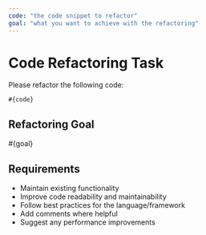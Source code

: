 ```yaml
---
code: "the code snippet to refactor"
goal: "what you want to achieve with the refactoring"
---
```


# Code Refactoring Task

Please refactor the following code:

```
#{code}
```

## Refactoring Goal

#{goal}

## Requirements

- Maintain existing functionality
- Improve code readability and maintainability
- Follow best practices for the language/framework
- Add comments where helpful
- Suggest any performance improvements
